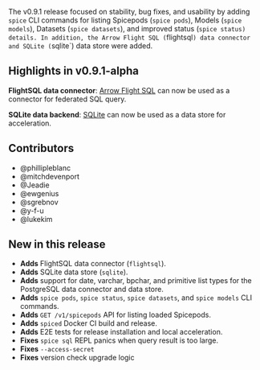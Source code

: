 The v0.9.1 release focused on stability, bug fixes, and usability by adding `spice` CLI commands for listing Spicepods (`spice pods`), Models (`spice models`), Datasets (`spice datasets`), and improved status (`spice status) details. In addition, the Arrow Flight SQL (`flightsql`) data connector and SQLite (`sqlite`) data store were added. 

## Highlights in v0.9.1-alpha

**FlightSQL data connector**: [Arrow Flight SQL](https://arrow.apache.org/docs/format/FlightSql.html) can now be used as a connector for federated SQL query.

**SQLite data backend**: [SQLite](https://www.sqlite.org/) can now be used as a data store for acceleration.

## Contributors

- @phillipleblanc
- @mitchdevenport
- @Jeadie
- @ewgenius
- @sgrebnov
- @y-f-u
- @lukekim

## New in this release

- **Adds** FlightSQL data connector (`flightsql`).
- **Adds** SQLite data store (`sqlite`).
- **Adds** support for date, varchar, bpchar, and primitive list types for the PostgreSQL data connector and data store.
- **Adds** `spice pods`, `spice status`, `spice datasets`, and `spice models` CLI commands.
- **Adds** `GET /v1/spicepods` API for listing loaded Spicepods.
- **Adds** `spiced` Docker CI build and release.
- **Adds** E2E tests for release installation and local acceleration.
- **Fixes** `spice sql` REPL panics when query result is too large.
- **Fixes** `--access-secret`
- **Fixes** version check upgrade logic
